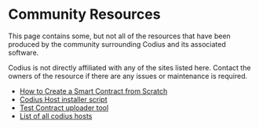 # Community Resources

This page contains some, but not all of the resources that have been produced by the community surrounding Codius and its associated software.

Codius is not directly affiliated with any of the sites listed here. Contact the owners of the resource if there are any issues or maintenance is required.

* [How to Create a Smart Contract from Scratch](https://xrpcommunity.blog/codius-contract-from-scratch/)
* [Codius Host installer script](https://github.com/xrp-community/codius-install)
* [Test Contract uploader tool](https://upload.host1.codius.live/)
* [List of all codius hosts](codiushosts.com)
